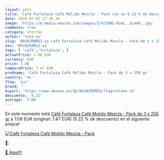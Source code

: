 ```yaml
---
layout: post
title: 'Café Fortaleza Café Molido Mezcla - Pack con un 5.22 % de descuento'
date: 2020-07-03 17:36:26
image: 'https://m.media-amazon.com/images/I/41TAMi-RsmL._SL400_.jpg'
comments: true
category: ofertas
author: 'tole.es'
slug: 'B01N2R0M53-es Café Fortaleza Café Molido Mezcla - Pack de 3 x 250 gr'
sku: 'B01N2R0M53-es'
tags: [ 'café','fortaleza', ]
actualPrice: 7.08 EUR
currency: EUR
price: 7.08
comparePrice: 7.47 EUR
prodname: 'Café Fortaleza Café Molido Mezcla - Pack de 3 x 250 gr'
country: 'es'
flag: '🇪🇸'
brand: ''
buyurl: 'https://www.amazon.es/dp/B01N2R0M53/?tag=tolees-21'
descuento: '5.22'
average: '7.08'
---
```


En este momento está [Café Fortaleza Café Molido Mezcla - Pack de 3 x 250 gr](https://www.amazon.es/dp/B01N2R0M53/?tag=tolees-21) a 7.08 EUR (original: 7.47 EUR) (5.22 %  de descuento) en el siguiente enlace!

[![Café Fortaleza Café Molido Mezcla - Pack](https://m.media-amazon.com/images/I/41TAMi-RsmL._SL400_.jpg)](https://www.amazon.es/dp/B01N2R0M53/?tag=tolees-21)

🔎:


[🛒 Aquí!!!](https://www.amazon.es/dp/B01N2R0M53/?tag=tolees-21)

